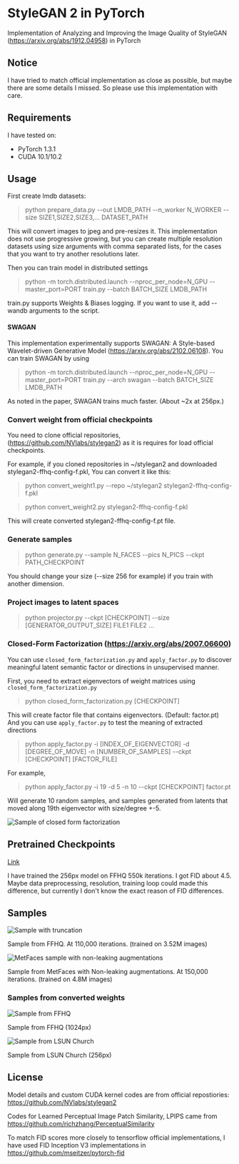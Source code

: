 # StyleGAN 2 in PyTorch

Implementation of Analyzing and Improving the Image Quality of StyleGAN (https://arxiv.org/abs/1912.04958) in PyTorch

## Notice

I have tried to match official implementation as close as possible, but maybe there are some details I missed. So please use this implementation with care.

## Requirements

I have tested on:

- PyTorch 1.3.1
- CUDA 10.1/10.2

## Usage

First create lmdb datasets:

> python prepare_data.py --out LMDB_PATH --n_worker N_WORKER --size SIZE1,SIZE2,SIZE3,... DATASET_PATH

This will convert images to jpeg and pre-resizes it. This implementation does not use progressive growing, but you can create multiple resolution datasets using size arguments with comma separated lists, for the cases that you want to try another resolutions later.

Then you can train model in distributed settings

> python -m torch.distributed.launch --nproc_per_node=N_GPU --master_port=PORT train.py --batch BATCH_SIZE LMDB_PATH

train.py supports Weights & Biases logging. If you want to use it, add --wandb arguments to the script.

#### SWAGAN

This implementation experimentally supports SWAGAN: A Style-based Wavelet-driven Generative Model (https://arxiv.org/abs/2102.06108). You can train SWAGAN by using

> python -m torch.distributed.launch --nproc_per_node=N_GPU --master_port=PORT train.py --arch swagan --batch BATCH_SIZE LMDB_PATH

As noted in the paper, SWAGAN trains much faster. (About ~2x at 256px.)

### Convert weight from official checkpoints

You need to clone official repositories, (https://github.com/NVlabs/stylegan2) as it is requires for load official checkpoints.

For example, if you cloned repositories in ~/stylegan2 and downloaded stylegan2-ffhq-config-f.pkl, You can convert it like this:

> python convert_weight1.py --repo ~/stylegan2 stylegan2-ffhq-config-f.pkl

> python convert_weight2.py stylegan2-ffhq-config-f.pkl


This will create converted stylegan2-ffhq-config-f.pt file.

### Generate samples

> python generate.py --sample N_FACES --pics N_PICS --ckpt PATH_CHECKPOINT

You should change your size (--size 256 for example) if you train with another dimension.

### Project images to latent spaces

> python projector.py --ckpt [CHECKPOINT] --size [GENERATOR_OUTPUT_SIZE] FILE1 FILE2 ...

### Closed-Form Factorization (https://arxiv.org/abs/2007.06600)

You can use `closed_form_factorization.py` and `apply_factor.py` to discover meaningful latent semantic factor or directions in unsupervised manner.

First, you need to extract eigenvectors of weight matrices using `closed_form_factorization.py`

> python closed_form_factorization.py [CHECKPOINT]

This will create factor file that contains eigenvectors. (Default: factor.pt) And you can use `apply_factor.py` to test the meaning of extracted directions

> python apply_factor.py -i [INDEX_OF_EIGENVECTOR] -d [DEGREE_OF_MOVE] -n [NUMBER_OF_SAMPLES] --ckpt [CHECKPOINT] [FACTOR_FILE]

For example,

> python apply_factor.py -i 19 -d 5 -n 10 --ckpt [CHECKPOINT] factor.pt

Will generate 10 random samples, and samples generated from latents that moved along 19th eigenvector with size/degree +-5.

![Sample of closed form factorization](factor_index-13_degree-5.0.png)

## Pretrained Checkpoints

[Link](https://drive.google.com/open?id=1PQutd-JboOCOZqmd95XWxWrO8gGEvRcO)

I have trained the 256px model on FFHQ 550k iterations. I got FID about 4.5. Maybe data preprocessing, resolution, training loop could made this difference, but currently I don't know the exact reason of FID differences.

## Samples

![Sample with truncation](doc/sample.png)

Sample from FFHQ. At 110,000 iterations. (trained on 3.52M images)

![MetFaces sample with non-leaking augmentations](doc/sample-metfaces.png)

Sample from MetFaces with Non-leaking augmentations. At 150,000 iterations. (trained on 4.8M images)

### Samples from converted weights

![Sample from FFHQ](doc/stylegan2-ffhq-config-f.png)

Sample from FFHQ (1024px)

![Sample from LSUN Church](doc/stylegan2-church-config-f.png)

Sample from LSUN Church (256px)

## License

Model details and custom CUDA kernel codes are from official repostiories: https://github.com/NVlabs/stylegan2

Codes for Learned Perceptual Image Patch Similarity, LPIPS came from https://github.com/richzhang/PerceptualSimilarity

To match FID scores more closely to tensorflow official implementations, I have used FID Inception V3 implementations in https://github.com/mseitzer/pytorch-fid
